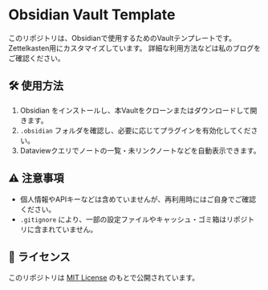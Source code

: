 # Obsidian Vault Template

このリポジトリは、Obsidianで使用するためのVaultテンプレートです。
Zettelkasten用にカスタマイズしています。
詳細な利用方法などは私のブログをご確認ください。

## 🛠 使用方法

1. Obsidian をインストールし、本Vaultをクローンまたはダウンロードして開きます。
2. `.obsidian` フォルダを確認し、必要に応じてプラグインを有効化してください。
3. Dataviewクエリでノートの一覧・未リンクノートなどを自動表示できます。

## ⚠ 注意事項

- 個人情報やAPIキーなどは含めていませんが、再利用時にはご自身でご確認ください。
- `.gitignore` により、一部の設定ファイルやキャッシュ・ゴミ箱はリポジトリに含まれていません。

## 📄 ライセンス

このリポジトリは [MIT License](LICENSE) のもとで公開されています。
